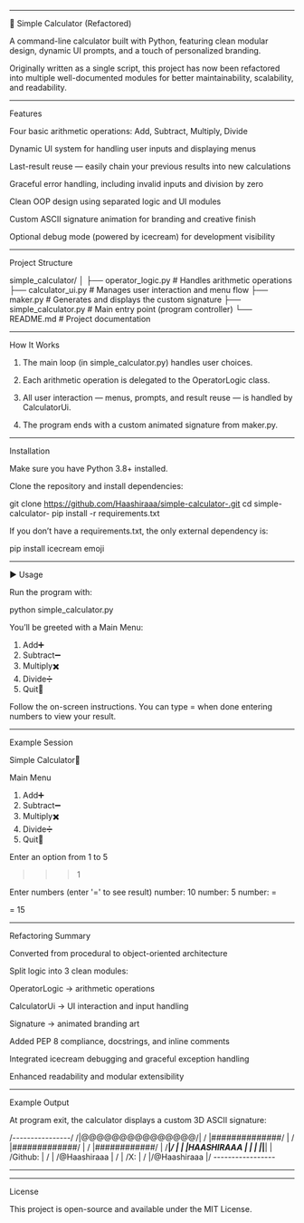 

---

🧮 Simple Calculator (Refactored)

A command-line calculator built with Python, featuring clean modular design, dynamic UI prompts, and a touch of personalized branding.

Originally written as a single script, this project has now been refactored into multiple well-documented modules for better maintainability, scalability, and readability.


---

 Features

Four basic arithmetic operations: Add, Subtract, Multiply, Divide

Dynamic UI system for handling user inputs and displaying menus

Last-result reuse — easily chain your previous results into new calculations

Graceful error handling, including invalid inputs and division by zero

Clean OOP design using separated logic and UI modules

Custom ASCII signature animation for branding and creative finish

Optional debug mode (powered by icecream) for development visibility



---

 Project Structure

simple_calculator/
│
├── operator_logic.py     # Handles arithmetic operations
├── calculator_ui.py      # Manages user interaction and menu flow
├── maker.py              # Generates and displays the custom signature
├── simple_calculator.py  # Main entry point (program controller)
└── README.md             # Project documentation


---

 How It Works

1. The main loop (in simple_calculator.py) handles user choices.


2. Each arithmetic operation is delegated to the OperatorLogic class.


3. All user interaction — menus, prompts, and result reuse — is handled by CalculatorUi.


4. The program ends with a custom animated signature from maker.py.




---

 Installation

Make sure you have Python 3.8+ installed.

Clone the repository and install dependencies:

git clone https://github.com/Haashiraaa/simple-calculator-.git
cd simple-calculator-
pip install -r requirements.txt

If you don’t have a requirements.txt, the only external dependency is:

pip install icecream emoji


---

▶ Usage

Run the program with:

python simple_calculator.py

You’ll be greeted with a Main Menu:

1. Add➕
2. Subtract➖
3. Multiply✖️
4. Divide➗
5. Quit🚫

Follow the on-screen instructions.
You can type = when done entering numbers to view your result.


---

 Example Session

Simple Calculator🔢

Main Menu
1. Add➕
2. Subtract➖
3. Multiply✖️
4. Divide➗
5. Quit🚫

Enter an option from 1 to 5
>>> 1

Enter numbers (enter '=' to see result)
number: 10
number: 5
number: =

 = 15


---

 Refactoring Summary

Converted from procedural to object-oriented architecture

Split logic into 3 clean modules:

OperatorLogic → arithmetic operations

CalculatorUi → UI interaction and input handling

Signature → animated branding art


Added PEP 8 compliance, docstrings, and inline comments

Integrated icecream debugging and graceful exception handling

Enhanced readability and modular extensibility



---

 Example Output

At program exit, the calculator displays a custom 3D ASCII signature:

/----------------/
             /|@@@@@@@@@@@@@@@/|
            / |##############/ |
           /  |#############/  |
          /   |############/   |
         /____|___________/    |
         |    |HAASHIRAAA |    |
         |    |___________|____|
         |   /Github:     |   /
         |  /@Haashiraaa  |  /
         | /X:            | /
         |/@Haashiraaa    |/
         -----------------


---


---

 License

This project is open-source and available under the MIT License.

